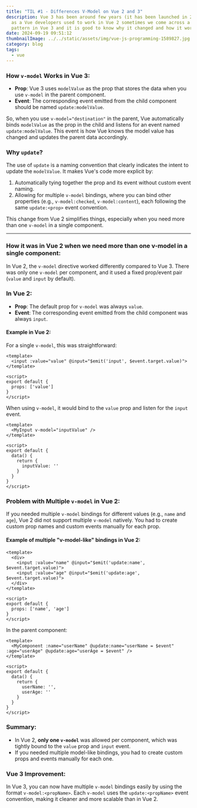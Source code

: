 ```yaml
---
title: "TIL #1 - Differences V-Model on Vue 2 and 3"
description: Vue 3 has been around few years (it has been launched in 2020), but
  as a Vue developers used to work in Vue 2 sometimes we come across a different
  pattern in Vue 3 and it is good to know why it changed and how it works now.
date: 2024-09-19 09:51:12
thumbnailImage: ../../static/assets/img/vue-js-programming-1589827.jpg
category: blog
tags:
  - vue
---
```


### How `v-model` Works in Vue 3:

- **Prop**: Vue 3 uses `modelValue` as the prop that stores the data when you use `v-model` in the parent component.
- **Event**: The corresponding event emitted from the child component should be named `update:modelValue`.

So, when you use `v-model="destination"` in the parent, Vue automatically binds `modelValue` as the prop in the child and listens for an event named `update:modelValue`. This event is how Vue knows the model value has changed and updates the parent data accordingly.

### Why `update`?
The use of `update` is a naming convention that clearly indicates the intent to update the `modelValue`. It makes Vue's code more explicit by:

1. Automatically tying together the prop and its event without custom event naming.
2. Allowing for multiple `v-model` bindings, where you can bind other properties (e.g., `v-model:checked`, `v-model:content`), each following the same `update:<prop>` event convention.

This change from Vue 2 simplifies things, especially when you need more than one `v-model` in a single component.

---

### How it was in Vue 2 when we need more than one v-model in a single component:

In Vue 2, the `v-model` directive worked differently compared to Vue 3. There was only one `v-model` per component, and it used a fixed prop/event pair (`value` and `input` by default).

### In Vue 2:
- **Prop**: The default prop for `v-model` was always `value`.
- **Event**: The corresponding event emitted from the child component was always `input`.

#### Example in Vue 2:
For a single `v-model`, this was straightforward:

```vue
<template>
  <input :value="value" @input="$emit('input', $event.target.value)">
</template>

<script>
export default {
  props: ['value']
}
</script>
```

When using `v-model`, it would bind to the `value` prop and listen for the `input` event.

```vue
<template>
  <MyInput v-model="inputValue" />
</template>

<script>
export default {
  data() {
    return {
      inputValue: ''
    }
  }
}
</script>
```

### Problem with Multiple `v-model` in Vue 2:
If you needed multiple `v-model` bindings for different values (e.g., `name` and `age`), Vue 2 did not support multiple `v-model` natively. You had to create custom prop names and custom events manually for each prop.

#### Example of multiple "v-model-like" bindings in Vue 2:

```vue
<template>
  <div>
    <input :value="name" @input="$emit('update:name', $event.target.value)">
    <input :value="age" @input="$emit('update:age', $event.target.value)">
  </div>
</template>

<script>
export default {
  props: ['name', 'age']
}
</script>
```

In the parent component:

```vue
<template>
  <MyComponent :name="userName" @update:name="userName = $event" :age="userAge" @update:age="userAge = $event" />
</template>

<script>
export default {
  data() {
    return {
      userName: '',
      userAge: ''
    }
  }
}
</script>
```

### Summary:
- In Vue 2, **only one `v-model`** was allowed per component, which was tightly bound to the `value` prop and `input` event.
- If you needed multiple model-like bindings, you had to create custom props and events manually for each one.

### Vue 3 Improvement:
In Vue 3, you can now have multiple `v-model` bindings easily by using the format `v-model:<propName>`. Each `v-model` uses the `update:<propName>` event convention, making it cleaner and more scalable than in Vue 2.